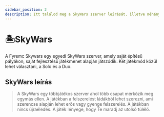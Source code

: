 ```yaml
---
sidebar_position: 2
description: Itt találod meg a SkyWars szerver leírását, illetve néhány hasznos tippet és trükköt.
---
```


# 🏝️SkyWars

A Fyremc Skywars egy egyedi SkyWars szerver, amely saját építésű pályákon, saját fejlesztésű játékmenet alapján játszódik. Két játékmód közül lehet választani, a Solo és a Duo.

## SkyWars leírás

> A SkyWars egy többjátékos szerver ahol több csapat mérkőzik meg egymás ellen. A játékban a felszerelést ládákból lehet szerezni, ami szerencse alapján lehet erős vagy gyenge felszerelés. A játékban nincs újraéledés. A játék lényege, hogy Te maradj az utolsó túlélő.
